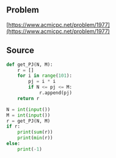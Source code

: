 ## Problem

[https://www.acmicpc.net/problem/1977](https://www.acmicpc.net/problem/1977)

## Source

```py
def get_PJ(N, M):
    r = []
    for i in range(101):
        pj = i * i
        if N <= pj <= M:
            r.append(pj)
    return r

N = int(input())
M = int(input())
r = get_PJ(N, M)
if r:
    print(sum(r))
    print(min(r))
else:
    print(-1)
```